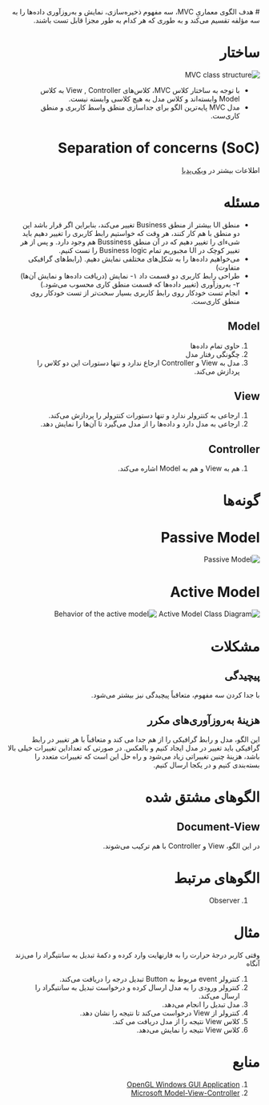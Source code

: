 <div dir="rtl">
# هدف
الگوی معماریِ MVC، سه مفهوم ذخیره‌سازی، نمایش و به‌روزآوری داده‌ها را به سه مؤلفه تقسیم می‌کند و به طوری که هر کدام به طور مجزا قابل تست باشند.

# ساختار
![MVC class structure](http://i.msdn.microsoft.com/dynimg/IC114765.gif)

- با توجه به ساختار کلاس MVC، کلاس‌های View , Controller به کلاس Model وابسته‌اند و کلاس مدل به هیچ کلاسی وابسته نیست.
- مدل MVC پایه‌ترین الگو برای جداسازی منطق واسط کاربری و منطق کاری‌ست.


# Separation of concerns (SoC)
اطلاعات بیشتر در [ویکی‌پدیا](http://en.wikipedia.org/wiki/Separation_of_concerns)

# مسئله
- منطق UI بیشتر از منطق Business تغییر می‌کند، بنابراین اگر قرار باشد این دو منطق با هم کار کنند، هر وقت که خواستیم رابط کاربری را تغییر دهیم باید شیء‌ای را تغییر دهیم که در آن منطق Bussiness هم وجود دارد. و پس از هر تغییر کوچک در UI مجبوریم تمام Business logic را تست کنیم.
- می‌خواهیم داده‌ها را به شکل‌های مختلفی نمایش دهیم. (رابط‌های گرافیکی متفاوت)
- طراحی رابط کاربری دو قسمت داد ۱- نمایش (دریافت داده‌ها و نمایش آن‌ها) ۲- به‌روزآوری (تغییر داده‌ها که قسمت منطق کاری محسوب می‌شود.)
- انجام تست خودکار روی رابط کاربری بسیار سخت‌تر از تست خودکار روی منطق کاری‌ست.

## Model
1. حاوی تمام داده‌ها
2. چگونگی رفتار مدل
3. مدل به View و Controller ارجاع ندارد و تنها دستورات این دو کلاس را پردازش می‌کند.

## View
1. ارجاعی به کنترولر ندارد و تنها دستورات کنترولر را پردازش می‌کند.
2. ارجاعی به مدل دارد و داده‌ها را از مدل می‌گیرد تا آن‌ها را نمایش دهد.

## Controller
1. هم به View و هم به Model اشاره می‌کند.


# گونه‌ها
# Passive Model
![Passive Model](http://i.msdn.microsoft.com/dynimg/IC108622.gif)


# Active Model
![Active Model Class Diagram](http://i.msdn.microsoft.com/dynimg/IC111180.gif)
![Behavior of the active model](http://i.msdn.microsoft.com/dynimg/IC100217.gif)

# مشکلات
## پیچیدگی
با جدا کردن سه مفهوم، متعاقباً پیچیدگی نیز بیشتر می‌شود.

## هزینهٔ به‌روزآوری‌های مکرر
این الگو، مدل و رابط گرافیکی را از هم جدا می کند و متعاقباً با هر تغییر در رابط گرافیکی باید تغییر در مدل ایجاد کنیم و بالعکس. در صورتی که تعداداین تغییرات خیلی بالا باشد، هزینهٔ چنین تغییراتی زیاد می‌شود و راه حل این است که تغییرات متعدد را بسته‌بندی کنیم و در یکجا ارسال کنیم.

# الگوهای مشتق شده
## Document-View
در این الگو، View و Controller با هم ترکیب می‌شوند.

# الگوهای مرتبط
1. Observer

# مثال
وقتی کاربر درجهٔ حرارت را به فارنهایت وارد کرده و دکمهٔ تبدیل به سانتیگراد را می‌زند آنگاه

1. کنترولر event مربوط به Button تبدیل درجه را دریافت می‌کند.
2. کنترولر ورودی را به مدل ارسال کرده و درخواست تبدیل به سانتیگراد را ارسال می‌کند.
3. مدل تبدیل را انجام می‌دهد.
4. کنترولر از View درخواست می‌کند تا نتیجه را نشان دهد.
5. کلاس View نتیجه را از مدل دریافت می کند.
6. کلاس View نتیجه را نمایش می‌دهد.

# منابع
1. [OpenGL Windows GUI Application](http://www.songho.ca/opengl/gl_mvc.html)
2. [Microsoft Model-View-Controller](http://msdn.microsoft.com/en-us/library/ff649643.aspx)
